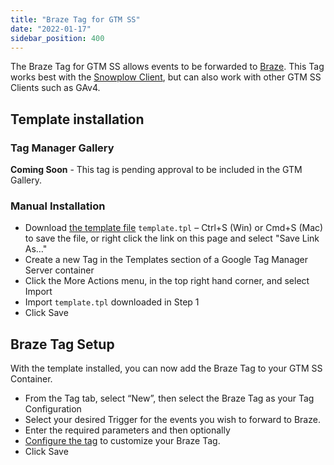 ```yaml
---
title: "Braze Tag for GTM SS"
date: "2022-01-17"
sidebar_position: 400
---
```


The Braze Tag for GTM SS allows events to be forwarded to [Braze](https://www.braze.com/). This Tag works best with the [Snowplow Client](/docs/forwarding-events-to-destinations/forwarding-events/google-tag-manager-server-side/snowplow-client-for-gtm-ss/index.md), but can also work with other GTM SS Clients such as GAv4.

## Template installation

### Tag Manager Gallery

**Coming Soon** - This tag is pending approval to be included in the GTM Gallery.

### Manual Installation

- Download [the template file](https://github.com/snowplow/snowplow-gtm-server-side-braze-tag/blob/main/template.tpl) `template.tpl` – Ctrl+S (Win) or Cmd+S (Mac) to save the file, or right click the link on this page and select "Save Link As…"
- Create a new Tag in the Templates section of a Google Tag Manager Server container
- Click the More Actions menu, in the top right hand corner, and select Import
- Import `template.tpl` downloaded in Step 1
- Click Save

## Braze Tag Setup

With the template installed, you can now add the Braze Tag to your GTM SS Container.

- From the Tag tab, select “New”, then select the Braze Tag as your Tag Configuration
- Select your desired Trigger for the events you wish to forward to Braze.
- Enter the required parameters and then optionally
- [Configure the tag](/docs/forwarding-events-to-destinations/forwarding-events/google-tag-manager-server-side/braze-tag-for-gtm-ss/braze-tag-configuration/index.md) to customize your Braze Tag.
- Click Save
